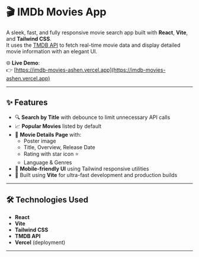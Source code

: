 # 🎬 IMDb Movies App

A sleek, fast, and fully responsive movie search app built with **React**, **Vite**, and **Tailwind CSS**.  
It uses the [TMDB API](https://www.themoviedb.org/) to fetch real-time movie data and display detailed movie information with an elegant UI.

🌐 **Live Demo**:  
👉 [https://imdb-movies-ashen.vercel.app](https://imdb-movies-ashen.vercel.app)

---

## ✨ Features

- 🔍 **Search by Title** with debounce to limit unnecessary API calls
- 📈 **Popular Movies** listed by default
- 📄 **Movie Details Page** with:
  - Poster image
  - Title, Overview, Release Date
  - Rating with star icon ⭐
  - Language & Genres
- 📱 **Mobile-friendly UI** using Tailwind responsive utilities
- 🚀 Built using **Vite** for ultra-fast development and production builds

---

## 🛠 Technologies Used

- **React**
- **Vite**
- **Tailwind CSS**
- **TMDB API**
- **Vercel** (deployment)

---

